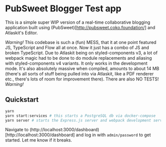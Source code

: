 # PubSweet Blogger Test app

This is a simple super WIP version of a real-time collaborative blogging application built using (PubSweet)[http://pubsweet.coko.foundation/] and Atlaskit's Editor.

_Warning!_ This codebase is such a (fun) MESS, that it at one point featured JS, TypeScript and Flow all at once. Now it just has a combo of JS and broken TypeScript. Due to Atlaskit being on styled-components v3, a lot of webpack magic had to be done to do module replacements and aliasing with styled-components v4 variants. It only works in the development mode. It's also absolutely massive when compiled, amounts to about 14 MB (there's all sorts of stuff being pulled into via Atlaskit, like a PDF renderer etc., there's lots of room for improvement there). There are also NO TESTS! _Warning!_

## Quickstart

```bash
yarn
yarn start:services # this starts a PostgreSQL db via docker-compose
yarn server # starts the Express.js server and webpack development server
```

Navigate to (http://localhost:3000/dashboard)[http://localhost:3000/dashboard] and log in with `admin/password` to get started. Let me know if it breaks.

